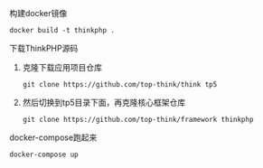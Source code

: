 构建docker镜像
```shell
docker build -t thinkphp .
```

下载ThinkPHP源码

1. 克隆下载应用项目仓库
    ```
    git clone https://github.com/top-think/think tp5
    ```
2. 然后切换到tp5目录下面，再克隆核心框架仓库
    ```
    git clone https://github.com/top-think/framework thinkphp
	```

docker-compose跑起来
```
docker-compose up
```
